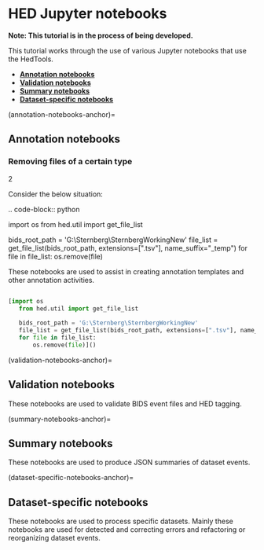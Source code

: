 # HED Jupyter notebooks

**Note: This tutorial is in the process of being developed.** 

This tutorial works through the use of various Jupyter notebooks that use the HedTools.

* [**Annotation notebooks**](annotation-notebooks-anchor)  
* [**Validation notebooks**](validation-notebooks-anchor)   
* [**Summary notebooks**](summary-notebooks-anchor)  
* [**Dataset-specific notebooks**](dataset-specific-notebooks-anchor)  


(annotation-notebooks-anchor)=
## Annotation notebooks

### Removing files of a certain type

2


Consider the below situation:

.. code-block:: python

   import os
   from hed.util import get_file_list
    
   bids_root_path = 'G:\Sternberg\SternbergWorkingNew'
   file_list = get_file_list(bids_root_path, extensions=[".tsv"], name_suffix="_temp")
   for file in file_list:
       os.remove(file)

These notebooks are used to assist in creating annotation templates and
other annotation activities.

``` python

[import os
   from hed.util import get_file_list
    
   bids_root_path = 'G:\Sternberg\SternbergWorkingNew'
   file_list = get_file_list(bids_root_path, extensions=[".tsv"], name_suffix="_temp")
   for file in file_list:
       os.remove(file)]()
```

(validation-notebooks-anchor)=
## Validation notebooks
 
These notebooks are used to validate BIDS event files and HED tagging.


(summary-notebooks-anchor)=
## Summary notebooks

These notebooks are used to produce JSON summaries of dataset events.

(dataset-specific-notebooks-anchor)=
## Dataset-specific notebooks

These notebooks are used to process specific datasets.
Mainly these notebooks are used for detected and correcting errors
and refactoring or reorganizing dataset events.

